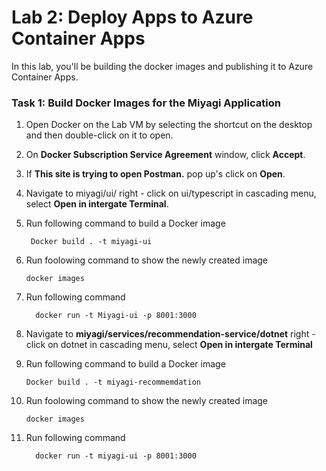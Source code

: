 # Lab 2: Deploy Apps to Azure Container Apps

In this lab, you'll be building the docker images and publishing it to Azure Container Apps.

### Task 1: Build Docker Images for the Miyagi Application

1. Open Docker on the Lab VM by selecting the shortcut on the desktop and then double-click on it to open.
1. On **Docker Subscription Service Agreement** window, click **Accept**.
1. If **This site is trying to open Postman.** pop up's click on **Open**.
1. Navigate to miyagi/ui/ right - click on ui/typescript in cascading menu, select **Open in intergate Terminal**.
1. Run following command to build a Docker image

    ```
     Docker build . -t miyagi-ui      
    ```
1. Run foolowing command to show the newly created image
   ```
   docker images
   ```
1. Run following command
   ```
     docker run -t Miyagi-ui -p 8001:3000
   ```
1. Navigate to **miyagi/services/recommendation-service/dotnet** right - click on dotnet in cascading menu, select **Open in intergate Terminal**
1. Run following command to build a Docker image

     ```
     Docker build . -t miyagi-recommemdation      
    ```
1. Run foolowing command to show the newly created image
   ```
   docker images
   ```
1. Run following command
   ```
     docker run -t miyagi-ui -p 8001:3000
   ```
